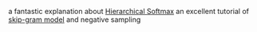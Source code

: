 a fantastic explanation about [Hierarchical Softmax](http://building-babylon.net/2017/08/01/hierarchical-softmax) 
an excellent tutorial of [skip-gram model](http://mccormickml.com/2016/04/19/word2vec-tutorial-the-skip-gram-model/) and negative sampling
